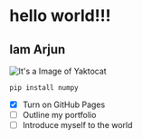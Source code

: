 # hello world!!!
## Iam Arjun

![It's a Image of Yaktocat](https://octodex.github.com/images/yaktocat.png)

```
pip install numpy
```
- [x] Turn on GitHub Pages
- [ ] Outline my portfolio
- [ ] Introduce myself to the world
